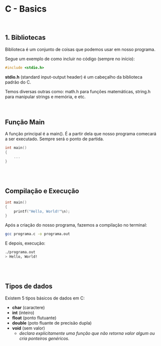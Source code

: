 # C - Basics
<br/>

## 1. Bibliotecas
Biblioteca é um conjunto de coisas que podemos usar em nosso programa.

Segue um exemplo de como incluir no código (sempre no início):

```c
#include <stdio.h> 
```

**stdio.h** (standard input-output header) é um cabeçalho da biblioteca padrão do C. 

Temos diversas outras como: math.h para funções matemáticas, string.h	 para manipular strings e memória, e etc.
<br/><br/><br/>


## Função Main
A função principal é a main(). É a partir dela que nosso programa comecará a ser executado. Sempre será o ponto de partida.

```c
int main()
{
	...
}
```
<br/><br/>


## Compilação e Execução
```c
int main()
{
	printf("Hello, World!"\n);
}
```

Após a criação do nosso programa, fazemos a compilação no terminal:
```bash
gcc programa.c -o programa.out
```

E depois, execução:
```bash
./programa.out
> Hello, World!
```
<br/><br/>


## Tipos de dados
Existem 5 tipos básicos de dados em C:
- **char** (caractere)
- **int** (inteiro)
- **float** (ponto flutuante)
- **double** (poto fluante de precisão dupla)
- **void** (sem valor)
	- *declara explicitamente uma função que não retorna valor algum ou cria ponteiros genéricos.*
<br/>

